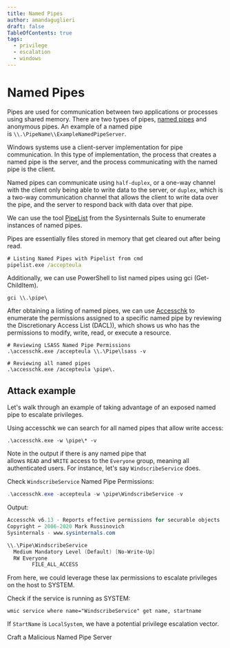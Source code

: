 ```yaml
---
title: Named Pipes
author: amandaguglieri
draft: false
TableOfContents: true
tags:
  - privilege
  - escalation
  - windows
---
```

# Named Pipes

Pipes are used for communication between two applications or processes using shared memory. There are two types of pipes, [named pipes](https://docs.microsoft.com/en-us/windows/win32/ipc/named-pipes) and anonymous pipes. An example of a named pipe is `\\.\PipeName\\ExampleNamedPipeServer`.

Windows systems use a client-server implementation for pipe communication. In this type of implementation, the process that creates a named pipe is the server, and the process communicating with the named pipe is the client.

Named pipes can communicate using `half-duplex`, or a one-way channel with the client only being able to write data to the server, or `duplex`, which is a two-way communication channel that allows the client to write data over the pipe, and the server to respond back with data over that pipe.

We can use the tool [PipeList](https://docs.microsoft.com/en-us/sysinternals/downloads/pipelist) from the Sysinternals Suite to enumerate instances of named pipes.

Pipes are essentially files stored in memory that get cleared out after being read.

```cmd
# Listing Named Pipes with Pipelist from cmd
pipelist.exe /accepteula

```

Additionally, we can use PowerShell to list named pipes using gci (Get-ChildItem).

```powershell-session
gci \\.\pipe\
```


After obtaining a listing of named pipes, we can use [Accesschk](https://docs.microsoft.com/en-us/sysinternals/downloads/accesschk) to enumerate the permissions assigned to a specific named pipe by reviewing the Discretionary Access List (DACL)), which shows us who has the permissions to modify, write, read, or execute a resource.

```
# Reviewing LSASS Named Pipe Permissions
.\accesschk.exe /accepteula \\.\Pipe\lsass -v

# Reviewing all named pipes
.\accesschk.exe /accepteula \pipe\.
```

## Attack example

Let's walk through an example of taking advantage of an exposed named pipe to escalate privileges. 

Using accesschk we can search for all named pipes that allow write access:

```
.\accesschk.exe -w \pipe\* -v
```

Note in the output if there is any named pipe that allows `READ` and `WRITE` access to the `Everyone` group, meaning all authenticated users. For instance, let's say `WindscribeService` does.

Check `WindscribeService` Named Pipe Permissions:

```powershell
.\accesschk.exe -accepteula -w \pipe\WindscribeService -v
```

Output:

```powershell
Accesschk v6.13 - Reports effective permissions for securable objects
Copyright ⌐ 2006-2020 Mark Russinovich
Sysinternals - www.sysinternals.com

\\.\Pipe\WindscribeService
  Medium Mandatory Level (Default) [No-Write-Up]
  RW Everyone
        FILE_ALL_ACCESS
```

From here, we could leverage these lax permissions to escalate privileges on the host to SYSTEM.

Check if the service is running as SYSTEM:

```
wmic service where name="WindscribeService" get name, startname
```

If `StartName` is `LocalSystem`, we have a potential privilege escalation vector.


Craft a Malicious Named Pipe Server
